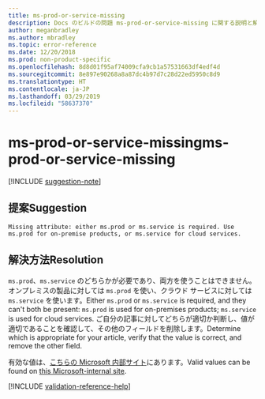 ```yaml
---
title: ms-prod-or-service-missing
description: Docs のビルドの問題 ms-prod-or-service-missing に関する説明と解決方法
author: meganbradley
ms.author: mbradley
ms.topic: error-reference
ms.date: 12/20/2018
ms.prod: non-product-specific
ms.openlocfilehash: 8d8d01f95af74009cfa9cb1a57531663df4edf4d
ms.sourcegitcommit: 8e897e90268a8a87dc4b97d7c28d22ed5950c8d9
ms.translationtype: HT
ms.contentlocale: ja-JP
ms.lasthandoff: 03/29/2019
ms.locfileid: "58637370"
---
```

# <a name="ms-prod-or-service-missing"></a><span data-ttu-id="f9b82-103">ms-prod-or-service-missing</span><span class="sxs-lookup"><span data-stu-id="f9b82-103">ms-prod-or-service-missing</span></span>

[!INCLUDE [suggestion-note](includes/suggestion-note.md)]

## <a name="suggestion"></a><span data-ttu-id="f9b82-104">提案</span><span class="sxs-lookup"><span data-stu-id="f9b82-104">Suggestion</span></span>

`Missing attribute: either ms.prod or ms.service is required. Use ms.prod for on-premise products, or ms.service for cloud services.`

## <a name="resolution"></a><span data-ttu-id="f9b82-105">解決方法</span><span class="sxs-lookup"><span data-stu-id="f9b82-105">Resolution</span></span>

<span data-ttu-id="f9b82-106">`ms.prod`、`ms.service` のどちらかが必要であり、両方を使うことはできません。オンプレミスの製品に対しては `ms.prod` を使い、クラウド サービスに対しては `ms.service` を使います。</span><span class="sxs-lookup"><span data-stu-id="f9b82-106">Either `ms.prod` or `ms.service` is required, and they can't both be present: `ms.prod` is used for on-premises products; `ms.service` is used for cloud services.</span></span> <span data-ttu-id="f9b82-107">ご自分の記事に対してどちらが適切か判断し、値が適切であることを確認して、その他のフィールドを削除します。</span><span class="sxs-lookup"><span data-stu-id="f9b82-107">Determine which is appropriate for your article, verify that the value is correct, and remove the other field.</span></span>

<span data-ttu-id="f9b82-108">有効な値は、[こちらの Microsoft 内部サイト](https://docsmetadatatool.azurewebsites.net/allowlists)にあります。</span><span class="sxs-lookup"><span data-stu-id="f9b82-108">Valid values can be found on [this Microsoft-internal site](https://docsmetadatatool.azurewebsites.net/allowlists).</span></span>

<!--make sure to add this file to your includes folder and verify the path-->
[!INCLUDE [validation-reference-help](includes/validation-reference-help.md)]